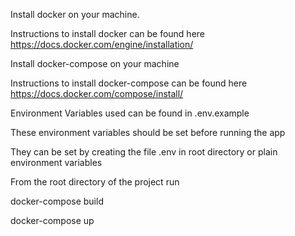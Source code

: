 Install docker on your machine.

Instructions to install docker can be found here https://docs.docker.com/engine/installation/

Install docker-compose on your machine

Instructions to install docker-compose can be found here https://docs.docker.com/compose/install/

Environment Variables used can be found in .env.example

These environment variables should be set before running the app

They can be set by creating the file .env in root directory or plain environment variables

From the root directory of the project run

docker-compose build

docker-compose up
